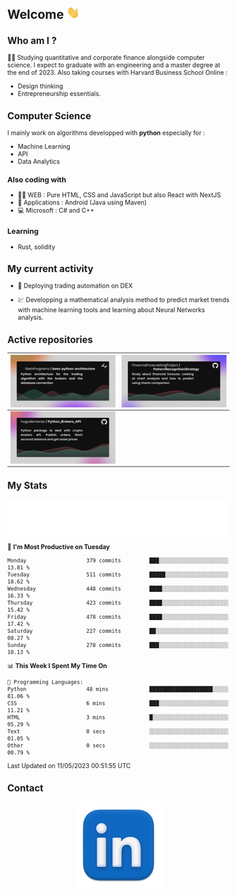 # Welcome <img src="assets/hello.gif" width="30px"/>

## Who am I ?

:man_student: Studying quantitative and corporate finance alongside computer science.
I expect to graduate with an engineering and a master degree at the end of 2023.
Also taking courses with Harvard Business School Online :

* Design thinking
* Entrepreneurship essentials.

## Computer Science

I mainly work on algorithms developped with **python** especially for :

* Machine Learning
* API
* Data Analytics

### Also coding with

* :man_technologist: WEB : Pure HTML, CSS and JavaScript but also React with NextJS
* :iphone: Applications : Android (Java using Maven)
* :computer: Microsoft : C# and C++

### Learning

* Rust, solidity

## My current activity

* :rocket: Deploying trading automation on DEX

* :chart: Developping a mathematical analysis method to predict market trends with machine learning tools and learning about Neural Networks analysis.

## Active repositories

|[![Python Trading Algorithm](assets/base_python_architecture.png)](https://github.com/SteinPrograms/base-python-architecture)|[![Quantitative Prediction](assets/pattern_recognition_strategy.png)](https://github.com/FinancialForecastingProject/PatternRecognitionStrategy.git)|
| ------------- | ------------- |
|[![Broker SDK](assets/python_brokers_api.png)](https://github.com/hugodemenez/Python_Brokers_API)||

## My Stats

<p align=center>
<img src="metrics.plugin.wakatime.svg" alt="Metrics">
</p>

<!--START_SECTION:waka-->
📅 **I'm Most Productive on Tuesday** 

```text
Monday                   379 commits         ███░░░░░░░░░░░░░░░░░░░░░░   13.81 % 
Tuesday                  511 commits         █████░░░░░░░░░░░░░░░░░░░░   18.62 % 
Wednesday                448 commits         ████░░░░░░░░░░░░░░░░░░░░░   16.33 % 
Thursday                 423 commits         ████░░░░░░░░░░░░░░░░░░░░░   15.42 % 
Friday                   478 commits         ████░░░░░░░░░░░░░░░░░░░░░   17.42 % 
Saturday                 227 commits         ██░░░░░░░░░░░░░░░░░░░░░░░   08.27 % 
Sunday                   278 commits         ███░░░░░░░░░░░░░░░░░░░░░░   10.13 % 
```


📊 **This Week I Spent My Time On** 

```text
💬 Programming Languages: 
Python                   48 mins             ████████████████████░░░░░   81.06 % 
CSS                      6 mins              ███░░░░░░░░░░░░░░░░░░░░░░   11.21 % 
HTML                     3 mins              █░░░░░░░░░░░░░░░░░░░░░░░░   05.29 % 
Text                     0 secs              ░░░░░░░░░░░░░░░░░░░░░░░░░   01.05 % 
Other                    0 secs              ░░░░░░░░░░░░░░░░░░░░░░░░░   00.79 % 
```


 Last Updated on 11/05/2023 00:51:55 UTC
<!--END_SECTION:waka-->

## Contact

<p align=center >
<a href="https://www.linkedin.com/in/hugo-demenez/">
<picture>
  <source media="(prefers-color-scheme: dark)" srcset="assets/linkedin_light.png">
  <img height="200px" width="200px" alt="Linkedin link" src="assets/linkedin.png">
</picture>
</a>
</p>
